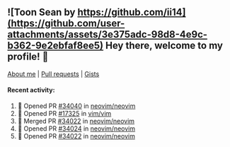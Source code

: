 ## ![Toon Sean by https://github.com/ii14](https://github.com/user-attachments/assets/3e375adc-98d8-4e9c-b362-9e2ebfaf8ee5) Hey there, welcome to my profile! 👋

[About me](https://seandewar.github.io/)
 | [Pull requests](https://github.com/search?p=1&q=author%3Aseandewar+is%3Apr)
 | [Gists](https://gist.github.com/seandewar)

#### Recent activity:

<!--START_SECTION:activity-->
1. 💪 Opened PR [#34040](https://github.com/neovim/neovim/pull/34040) in [neovim/neovim](https://github.com/neovim/neovim)
2. 💪 Opened PR [#17325](https://github.com/vim/vim/pull/17325) in [vim/vim](https://github.com/vim/vim)
3. 🎉 Merged PR [#34022](https://github.com/neovim/neovim/pull/34022) in [neovim/neovim](https://github.com/neovim/neovim)
4. 💪 Opened PR [#34024](https://github.com/neovim/neovim/pull/34024) in [neovim/neovim](https://github.com/neovim/neovim)
5. 💪 Opened PR [#34022](https://github.com/neovim/neovim/pull/34022) in [neovim/neovim](https://github.com/neovim/neovim)
<!--END_SECTION:activity-->
